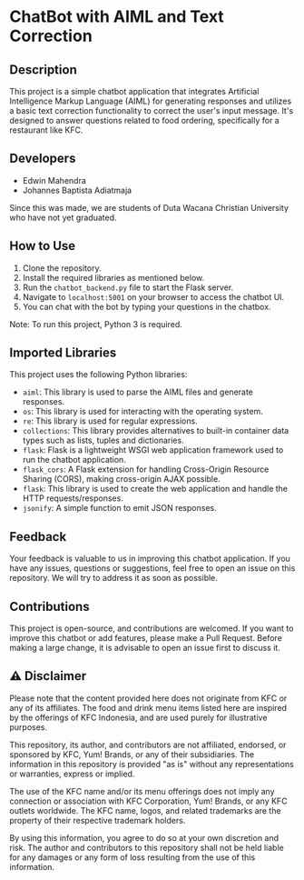 # ChatBot with AIML and Text Correction

## Description
This project is a simple chatbot application that integrates Artificial Intelligence Markup Language (AIML) for generating responses and utilizes a basic text correction functionality to correct the user's input message. It's designed to answer questions related to food ordering, specifically for a restaurant like KFC.

## Developers
- Edwin Mahendra
- Johannes Baptista Adiatmaja

Since this was made, we are students of Duta Wacana Christian University who have not yet graduated.

## How to Use
1. Clone the repository.
2. Install the required libraries as mentioned below.
3. Run the `chatbot_backend.py` file to start the Flask server.
4. Navigate to `localhost:5001` on your browser to access the chatbot UI.
5. You can chat with the bot by typing your questions in the chatbox.

Note: To run this project, Python 3 is required.

## Imported Libraries
This project uses the following Python libraries:
- `aiml`: This library is used to parse the AIML files and generate responses.
- `os`: This library is used for interacting with the operating system.
- `re`: This library is used for regular expressions.
- `collections`: This library provides alternatives to built-in container data types such as lists, tuples and dictionaries.
- `flask`: Flask is a lightweight WSGI web application framework used to run the chatbot application.
- `flask_cors`: A Flask extension for handling Cross-Origin Resource Sharing (CORS), making cross-origin AJAX possible.
- `flask`: This library is used to create the web application and handle the HTTP requests/responses.
- `jsonify`: A simple function to emit JSON responses.

## Feedback
Your feedback is valuable to us in improving this chatbot application. If you have any issues, questions or suggestions, feel free to open an issue on this repository. We will try to address it as soon as possible.

## Contributions
This project is open-source, and contributions are welcomed. If you want to improve this chatbot or add features, please make a Pull Request. Before making a large change, it is advisable to open an issue first to discuss it.

##  ⚠️ Disclaimer

Please note that the content provided here does not originate from KFC or any of its affiliates. The food and drink menu items listed here are inspired by the offerings of KFC Indonesia, and are used purely for illustrative purposes. 

This repository, its author, and contributors are not affiliated, endorsed, or sponsored by KFC, Yum! Brands, or any of their subsidiaries. The information in this repository is provided "as is" without any representations or warranties, express or implied. 

The use of the KFC name and/or its menu offerings does not imply any connection or association with KFC Corporation, Yum! Brands, or any KFC outlets worldwide. The KFC name, logos, and related trademarks are the property of their respective trademark holders.

By using this information, you agree to do so at your own discretion and risk. The author and contributors to this repository shall not be held liable for any damages or any form of loss resulting from the use of this information.